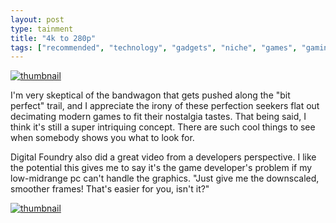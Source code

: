 ```yaml
---
layout: post
type: tainment
title: "4k to 280p"
tags: ["recommended", "technology", "gadgets", "niche", "games", "gaming", "resolution", "my life in gaming"]
---
```

[![thumbnail](http://i3.ytimg.com/vi/mcqskbCWPCs/maxresdefault.jpg)](https://www.youtube.com/watch?v=mcqskbCWPCs)

I'm very skeptical of the bandwagon that gets pushed along the "bit perfect" trail, and I appreciate the irony of these perfection seekers flat out decimating modern games to fit their nostalgia tastes.  That being said, I think it's still a super intriquing concept.  There are such cool things to see when somebody shows you what to look for.

Digital Foundry also did a great video from a developers perspective.  I like the potential this gives me to say it's the game developer's problem if my low-midrange pc can't handle the graphics.
"Just give me the downscaled, smoother frames!  That's easier for you, isn't it?"

[![thumbnail](http://i3.ytimg.com/vi/V8BVTHxc4LM/maxresdefault.jpg)](https://www.youtube.com/watch?v=V8BVTHxc4LM)
